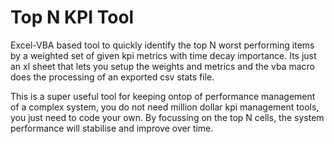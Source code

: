 # Top N KPI Tool
Excel-VBA based tool to quickly identify the top N worst performing items by a weighted set of given kpi metrics with time decay importance.  Its just an xl sheet that lets you setup the weights and metrics and the vba macro does the processing of an exported csv stats file.

This is a super useful tool for keeping ontop of performance management of a complex system, you do not need million dollar kpi management tools, you just need to code your own.  By focussing on the top N cells, the system performance will stabilise and improve over time.  
